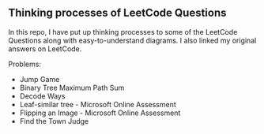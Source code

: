 ## Thinking processes of LeetCode Questions

In this repo, I have put up thinking processes to 
some of the LeetCode Questions along with easy-to-understand diagrams. I also linked
my original answers on LeetCode.
 
Problems:

* Jump Game
* Binary Tree Maximum Path Sum
* Decode Ways
* Leaf-similar tree - Microsoft Online Assessment
* Flipping an Image - Microsoft Online Assessment
* Find the Town Judge